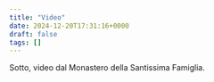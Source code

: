 ```yaml
---
title: "Video"
date: 2024-12-20T17:31:16+0000
draft: false
tags: []
---
```


Sotto, video dal Monastero della Santissima Famiglia.
